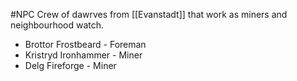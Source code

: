 #NPC
Crew of dawrves from [[Evanstadt]] that work as miners and neighbourhood watch.

-   Brottor Frostbeard - Foreman
-   Kristryd Ironhammer - Miner
-   Delg Fireforge - Miner